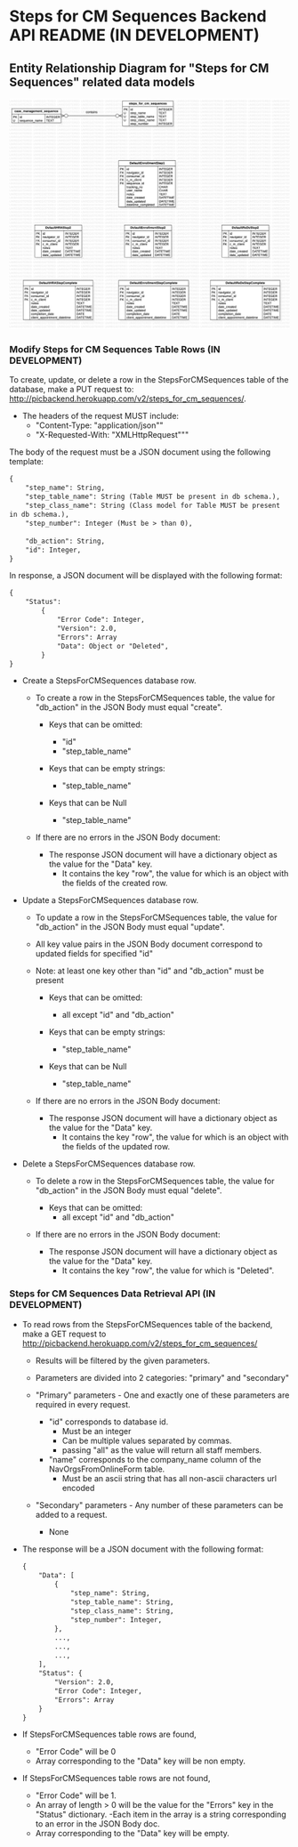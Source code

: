 # Steps for CM Sequences Backend API README (IN DEVELOPMENT)


## Entity Relationship Diagram for "Steps for CM Sequences" related data models

![Steps for CM Sequences Entity Relationship Diagram](steps_for_cm_sequences_erd.jpg)


### Modify Steps for CM Sequences Table Rows (IN DEVELOPMENT)
To create, update, or delete a row in the StepsForCMSequences table of the database, make a PUT request to: http://picbackend.herokuapp.com/v2/steps_for_cm_sequences/.

- The headers of the request MUST include: 
    - "Content-Type: "application/json""
    - "X-Requested-With: "XMLHttpRequest"""
    
The body of the request must be a JSON document using the following template:

```
{
    "step_name": String,
    "step_table_name": String (Table MUST be present in db schema.),
    "step_class_name": String (Class model for Table MUST be present in db schema.),
    "step_number": Integer (Must be > than 0),
    
    "db_action": String,
    "id": Integer,
}
```

In response, a JSON document will be displayed with the following format:
```
{
    "Status":
        {
            "Error Code": Integer,
            "Version": 2.0,
            "Errors": Array
            "Data": Object or "Deleted",
        }
}
```

- Create a StepsForCMSequences database row.
    - To create a row in the StepsForCMSequences table, the value for "db_action" in the JSON Body must equal "create".
    
        - Keys that can be omitted:
            - "id"
            - "step_table_name"
            
        - Keys that can be empty strings:
            - "step_table_name"
        
        - Keys that can be Null
            - "step_table_name"

    - If there are no errors in the JSON Body document:        
        - The response JSON document will have a dictionary object as the value for the "Data" key.
            - It contains the key "row", the value for which is an object with the fields of the created row.
    
- Update a StepsForCMSequences database row.
    - To update a row in the StepsForCMSequences table, the value for "db_action" in the JSON Body must equal "update".
    - All key value pairs in the JSON Body document correspond to updated fields for specified "id"
    - Note: at least one key other than "id" and "db_action" must be present
    
        - Keys that can be omitted:
            - all except "id" and "db_action"
        
        - Keys that can be empty strings:
            - "step_table_name"
        
        - Keys that can be Null
            - "step_table_name"
        
    - If there are no errors in the JSON Body document:
        - The response JSON document will have a dictionary object as the value for the "Data" key.
            - It contains the key "row", the value for which is an object with the fields of the updated row.

- Delete a StepsForCMSequences database row.
    - To delete a row in the StepsForCMSequences table, the value for "db_action" in the JSON Body must equal "delete".
    
        - Keys that can be omitted:
            - all except "id" and "db_action"
        
    - If there are no errors in the JSON Body document:
        - The response JSON document will have a dictionary object as the value for the "Data" key.
            - It contains the key "row", the value for which is "Deleted".
    
    
### Steps for CM Sequences Data Retrieval API (IN DEVELOPMENT)
- To read rows from the StepsForCMSequences table of the backend, make a GET request to http://picbackend.herokuapp.com/v2/steps_for_cm_sequences/
    - Results will be filtered by the given parameters.
    - Parameters are divided into 2 categories: "primary" and "secondary"
    
    - "Primary" parameters - One and exactly one of these parameters are required in every request.
        - "id" corresponds to database id.
            - Must be an integer
            - Can be multiple values separated by commas.
            - passing "all" as the value will return all staff members.
        - "name" corresponds to the company_name column of the NavOrgsFromOnlineForm table.
            - Must be an ascii string that has all non-ascii characters url encoded
            
    - "Secondary" parameters - Any number of these parameters can be added to a request.
        - None
        
- The response will be a JSON document with the following format:
    ```
    {
        "Data": [
            {
                "step_name": String,
                "step_table_name": String,
                "step_class_name": String,
                "step_number": Integer,
            },
            ...,
            ...,
            ...,
        ],
        "Status": {
            "Version": 2.0,
            "Error Code": Integer,
            "Errors": Array
        }
    }
    ```

- If StepsForCMSequences table rows are found,
    - "Error Code" will be 0
    - Array corresponding to the "Data" key will be non empty.
- If StepsForCMSequences table rows are not found,
    - "Error Code" will be 1.
    - An array of length > 0 will be the value for the "Errors" key in the "Status" dictionary.
        -Each item in the array is a string corresponding to an error in the JSON Body doc.
    - Array corresponding to the "Data" key will be empty.
